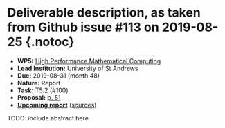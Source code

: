 # Deliverable description, as taken from Github issue #113 on 2019-08-25 {.notoc}

- **WP5:** [High Performance Mathematical Computing](https://github.com/OpenDreamKit/OpenDreamKit/tree/master/WP5)
- **Lead Institution:** University of St Andrews
- **Due:** 2019-08-31 (month 48)
- **Nature:** Report
- **Task:** T5.2 (#100)
- **Proposal:** [p. 51](https://github.com/OpenDreamKit/OpenDreamKit/raw/master/Proposal/proposal-www.pdf)
- **[Upcoming report](https://github.com/OpenDreamKit/OpenDreamKit/raw/master/WP5/D5.15/report-final.pdf)** ([sources](https://github.com/OpenDreamKit/OpenDreamKit/raw/master/WP5/D5.15/))

TODO: include abstract here
